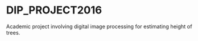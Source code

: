 # DIP_PROJECT2016
Academic project involving digital image processing for estimating height of trees.
